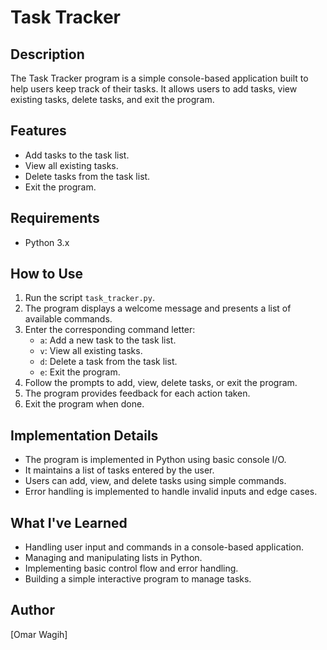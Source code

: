 # Task Tracker

## Description
The Task Tracker program is a simple console-based application built to help users keep track of their tasks. It allows users to add tasks, view existing tasks, delete tasks, and exit the program.

## Features
- Add tasks to the task list.
- View all existing tasks.
- Delete tasks from the task list.
- Exit the program.

## Requirements
- Python 3.x

## How to Use
1. Run the script `task_tracker.py`.
2. The program displays a welcome message and presents a list of available commands.
3. Enter the corresponding command letter:
   - `a`: Add a new task to the task list.
   - `v`: View all existing tasks.
   - `d`: Delete a task from the task list.
   - `e`: Exit the program.
4. Follow the prompts to add, view, delete tasks, or exit the program.
5. The program provides feedback for each action taken.
6. Exit the program when done.

## Implementation Details
- The program is implemented in Python using basic console I/O.
- It maintains a list of tasks entered by the user.
- Users can add, view, and delete tasks using simple commands.
- Error handling is implemented to handle invalid inputs and edge cases.

## What I've Learned
- Handling user input and commands in a console-based application.
- Managing and manipulating lists in Python.
- Implementing basic control flow and error handling.
- Building a simple interactive program to manage tasks.

## Author
[Omar Wagih]
